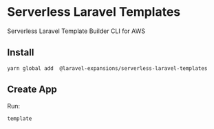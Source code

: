 # Serverless Laravel Templates
Serverless Laravel Template Builder CLI for AWS

## Install

```
yarn global add  @laravel-expansions/serverless-laravel-templates
```

## Create App

Run:
```
template
```
